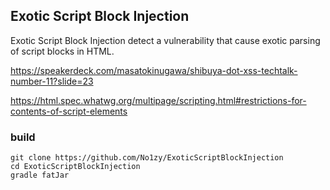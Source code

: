 ## Exotic Script Block Injection
Exotic Script Block Injection detect a vulnerability that cause exotic parsing of script blocks in HTML.

https://speakerdeck.com/masatokinugawa/shibuya-dot-xss-techtalk-number-11?slide=23

https://html.spec.whatwg.org/multipage/scripting.html#restrictions-for-contents-of-script-elements

### build

```
git clone https://github.com/No1zy/ExoticScriptBlockInjection
cd ExoticScriptBlockInjection
gradle fatJar
```
